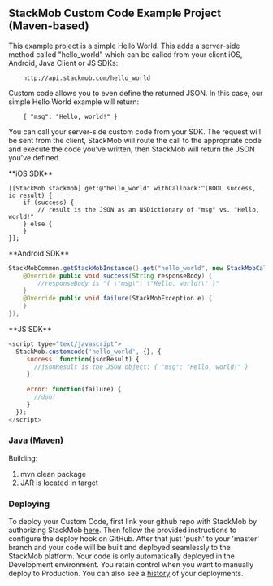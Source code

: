 ## StackMob Custom Code Example Project (Maven-based)

This example project is a simple Hello World.  This adds a server-side method called "hello_world" which can be called from your client iOS, Android, Java Client or JS SDKs:

```
    http://api.stackmob.com/hello_world
```
    
Custom code allows you to even define the returned JSON.  In this case, our simple Hello World example will return:

```
    { "msg": "Hello, world!" }
```
    
You can call your server-side custom code from your SDK.  The request will be sent from the client, StackMob will route the call to the appropriate code and execute the code you've written, then StackMob will return the JSON you've defined.

<span class="tab callcc" title="iOS SDK"/>
**iOS SDK**

```objc
[[StackMob stackmob] get:@"hello_world" withCallback:^(BOOL success, id result) {
    if (success) {
        // result is the JSON as an NSDictionary of "msg" vs. "Hello, world!"
    } else {
    }
}];

```
<span class="tab"/>

<span class="tab callcc" title="Android SDK"/>
**Android SDK**

```java
StackMobCommon.getStackMobInstance().get("hello_world", new StackMobCallback() {
    @Override public void success(String responseBody) {
        //responseBody is "{ \"msg\": \"Hello, world!\" }"
    }
    @Override public void failure(StackMobException e) {
    }
});
```

<span class="tab"/>

<span class="tab callcc" title="JS SDK"/>
**JS SDK**

```javascript
<script type="text/javascript">
  StackMob.customcode('hello_world', {}, {
     success: function(jsonResult) {
       //jsonResult is the JSON object: { "msg": "Hello, world!" }
     },
     
     error: function(failure) {
       //doh!
     }
  });
</script>
```

<span class="tab"/>

### Java (Maven)

Building:

1. mvn clean package
2. JAR is located in target

### Deploying

To deploy your Custom Code, first link your github repo with StackMob by authorizing StackMob <a href="https://www.stackmob.com/platform/api/customcode/upload/github">here</a>. Then follow the provided instructions to configure the deploy hook on GitHub. After that just 'push' to your 'master' branch and your code will be built and deployed seamlessly to the StackMob platform. Your code is only automatically deployed in the Development environment. You retain control when you want to manually deploy to Production. You can also see a <a href="https://www.stackmob.com/platform/api/customcode/history">history</a> of your deployments.

